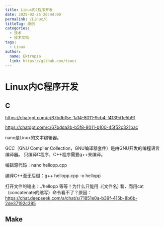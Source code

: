 ```yaml
---
title: Linux内C程序开发
date: 2025-02-25 20:44:00
permalink: /Linux/C
titleTag: 原创
categories: 
  - 技术
  - 技术文档
tags: 
  - Linux
author: 
  name: Ektropia
  link: https://github.com/tsuei
---
```


# Linux内C程序开发
## C
https://chatgpt.com/c/67bdbf5e-1a14-8011-9cb4-f4139d1e5b91

https://chatgpt.com/c/67bdda2b-b5f8-8011-b100-45f52c321bac

nano是Linux的文本编辑器。

GCC（GNU Compiler Collection，GNU编译器套件）是由GNU开发的编程语言编译器。 只编译C程序，C++程序需要g++来编译。


编辑源代码：nano hellopp.cpp

编译C++至无后缀：g++ hellopp.cpp -o hellopp

打开文件的输出：./hellopp
等等！为什么只能用 ./[文件名] 看，而用cat（concatenate的缩写）命令看不了？原因：
https://chat.deepseek.com/a/chat/s/71851e0a-b39f-415b-8b6b-2de37192c385

## Make